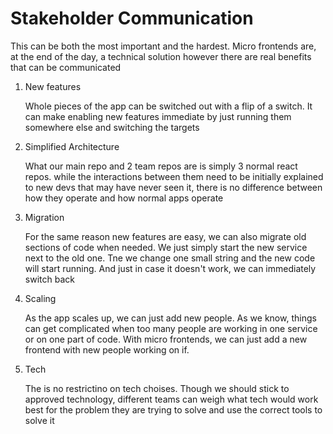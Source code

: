 # Stakeholder Communication

This can be both the most important and the hardest. Micro frontends are, at the end of the day, a technical solution however there are real benefits that can be communicated

1. New features

   Whole pieces of the app can be switched out with a flip of a switch. It can make enabling new features immediate by just running them somewhere else and switching the targets

2. Simplified Architecture

   What our main repo and 2 team repos are is simply 3 normal react repos. while the interactions between them need to be initially explained to new devs that may have never seen it, there is no difference between how they operate and how normal apps operate

3. Migration

   For the same reason new features are easy, we can also migrate old sections of code when needed. We just simply start the new service next to the old one. Tne we change one small string and the new code will start running. And just in case it doesn't work, we can immediately switch back

4. Scaling

   As the app scales up, we can just add new people. As we know, things can get complicated when too many people are working in one service or on one part of code. With micro frontends, we can just add a new frontend with new people working on if.

5. Tech

   The is no restrictino on tech choises. Though we should stick to approved technology, different teams can weigh what tech would work best for the problem they are trying to solve and use the correct tools to solve it
